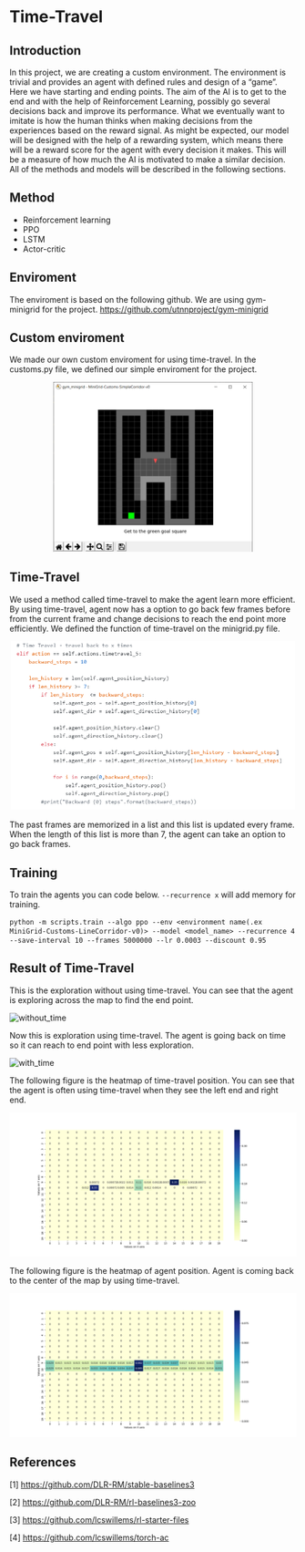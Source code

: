 # Time-Travel
## Introduction
In this project, we are creating a custom environment. The environment is trivial and provides an agent with defined rules and design of a “game”. Here we have starting and ending points. The aim of the AI is to get to the end and with the help of Reinforcement Learning, possibly go several decisions back and improve its performance. What we eventually want to imitate is how the human thinks when making decisions from the experiences based on the reward signal. As might be expected, our model will be designed with the help of a rewarding system, which means there will be a reward score for the agent with every decision it makes. This will be a measure of how much the AI is motivated to make a similar decision. All of the methods and models will be described in the following sections.

## Method
* Reinforcement learning
* PPO
* LSTM
* Actor-critic

## Enviroment
The enviroment is based on the following github. We are using gym-minigrid for the project.
https://github.com/utnnproject/gym-minigrid

## Custom enviroment
We made our own custom enviroment for using time-travel. In the customs.py file, we defined our simple enviroment for the project.

<p align="center">
<img src="image_2021-06-11_11-15-53.png" width=350>
</p>

## Time-Travel
We used a method called time-travel to make the agent learn more efficient. By using time-travel, agent now has a option to go back few frames before from the current frame and change decisions to reach the end point more efficiently. We defined the function of time-travel on the minigrid.py file.

<p align="center">
<img src="time_code.PNG" width=500>
</p>

The past frames are memorized in a list and this list is updated every frame. When the length of this list is more than 7, the agent can take an option to go back frames.

## Training
To train the agents you can code below. `--recurrence x` will add memory for training.

```
python -m scripts.train --algo ppo --env <environment name(.ex MiniGrid-Customs-LineCorridor-v0)> --model <model_name> --recurrence 4 --save-interval 10 --frames 5000000 --lr 0.0003 --discount 0.95
```


## Result of Time-Travel
This is the exploration without using time-travel. You can see that the agent is exploring across the map to find the end point.

![without_time](https://user-images.githubusercontent.com/46148181/121874370-fa271180-cd0f-11eb-8066-f00c1063cef4.gif)
  
Now this is exploration using time-travel. The agent is going back on time so it can reach to end point with less exploration.

![with_time](https://user-images.githubusercontent.com/46148181/121874655-3c505300-cd10-11eb-8616-b4839eb6337b.gif)

The following figure is the heatmap of time-travel position. You can see that the agent is often using time-travel when they see the left end and right end.  
<p align="center">
<img src="figures/heatmap_timetravel_LineCorridor_10M_r4.png" width=600>
</p>

The following figure is the heatmap of agent position. Agent is coming back to the center of the map by using time-travel. 
<p align="center">
<img src="figures/heatmap_position_LineCorridor_10M_r4_1.png" width=600>
</p>

## References
<a id="1">[1]</a> 
https://github.com/DLR-RM/stable-baselines3

<a id="2">[2]</a> 
https://github.com/DLR-RM/rl-baselines3-zoo

<a id="3">[3]</a> 
https://github.com/lcswillems/rl-starter-files

<a id="4">[4]</a> 
https://github.com/lcswillems/torch-ac
